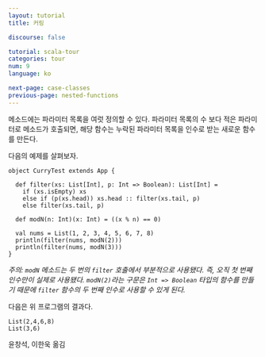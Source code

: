 ```yaml
---
layout: tutorial
title: 커링

discourse: false

tutorial: scala-tour
categories: tour
num: 9
language: ko

next-page: case-classes
previous-page: nested-functions
---
```


메소드에는 파라미터 목록을 여럿 정의할 수 있다. 파라미터 목록의 수 보다 적은 파라미터로 메소드가 호출되면, 해당 함수는 누락된 파라미터 목록을 인수로 받는 새로운 함수를 만든다.

다음의 예제를 살펴보자.

    object CurryTest extends App {
    
      def filter(xs: List[Int], p: Int => Boolean): List[Int] =
        if (xs.isEmpty) xs
        else if (p(xs.head)) xs.head :: filter(xs.tail, p)
        else filter(xs.tail, p)
    
      def modN(n: Int)(x: Int) = ((x % n) == 0)
    
      val nums = List(1, 2, 3, 4, 5, 6, 7, 8)
      println(filter(nums, modN(2)))
      println(filter(nums, modN(3)))
    }

_주의: `modN` 메소드는 두 번의 `filter` 호출에서 부분적으로 사용됐다. 즉, 오직 첫 번째 인수만이 실제로 사용됐다. `modN(2)`라는 구문은 `Int => Boolean` 타입의 함수를 만들기 때문에 `filter` 함수의 두 번째 인수로 사용할 수 있게 된다._

다음은 위 프로그램의 결과다.

    List(2,4,6,8)
    List(3,6)

윤창석, 이한욱 옮김